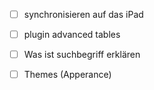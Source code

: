 - [ ] synchronisieren auf das iPad 

- [ ] plugin advanced tables 

- [ ] Was ist suchbegriff erklären 
- [ ] Themes (Apperance)